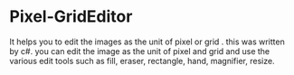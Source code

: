 # Pixel-GridEditor
It helps you to edit the images as the unit of pixel or grid . this was written by c#. you can edit the image as the unit of pixel and grid and use the various edit tools such as fill, eraser, rectangle, hand, magnifier, resize.
